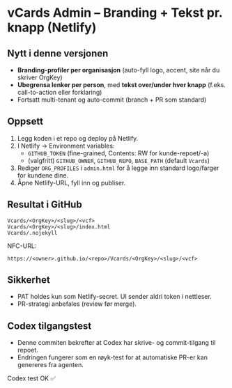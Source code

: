 # vCards Admin – Branding + Tekst pr. knapp (Netlify)

## Nytt i denne versjonen
- **Branding-profiler per organisasjon** (auto-fyll logo, accent, site når du skriver OrgKey)
- **Ubegrensa lenker per person**, med **tekst over/under hver knapp** (f.eks. call-to-action eller forklaring)
- Fortsatt multi-tenant og auto-commit (branch + PR som standard)

## Oppsett
1. Legg koden i et repo og deploy på Netlify.
2. I Netlify → Environment variables:
   - `GITHUB_TOKEN` (fine-grained, Contents: RW for kunde-repoet/-a)
   - (valgfritt) `GITHUB_OWNER`, `GITHUB_REPO`, `BASE_PATH` (default `Vcards`)
3. Rediger `ORG_PROFILES` i `admin.html` for å legge inn standard logo/farger for kundene dine.
4. Åpne Netlify-URL, fyll inn og publiser.

## Resultat i GitHub
```
Vcards/<OrgKey>/<slug>/<vcf>
Vcards/<OrgKey>/<slug>/index.html
Vcards/.nojekyll
```
NFC-URL:
```
https://<owner>.github.io/<repo>/Vcards/<OrgKey>/<slug>/<vcf>
```

## Sikkerhet
- PAT holdes kun som Netlify-secret. UI sender aldri token i nettleser.
- PR-strategi anbefales (review før merge).

## Codex tilgangstest
- Denne commiten bekrefter at Codex har skrive- og commit-tilgang til repoet.
- Endringen fungerer som en røyk-test for at automatiske PR-er kan genereres fra agenten.

Codex test OK ✅
